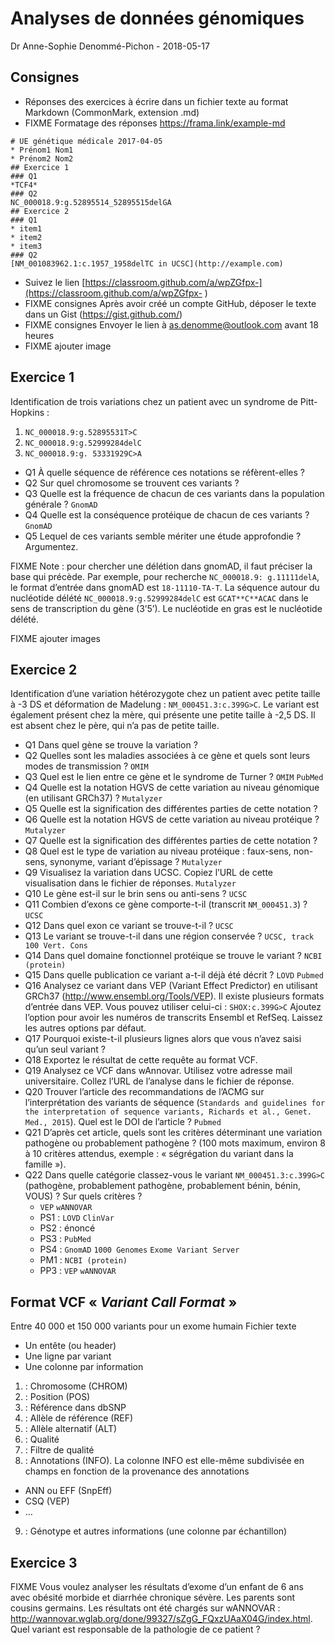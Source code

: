 # Analyses de données génomiques

Dr Anne-Sophie Denommé-Pichon - 2018-05-17

## Consignes

- Réponses des exercices à écrire dans un fichier texte au format Markdown (CommonMark, extension .md)
- FIXME	Formatage des réponses https://frama.link/example-md

```
# UE génétique médicale 2017-04-05
* Prénom1 Nom1 
* Prénom2 Nom2
## Exercice 1
### Q1
*TCF4*
### Q2
NC_000018.9:g.52895514_52895515delGA
## Exercice 2
### Q1
* item1
* item2
* item3
### Q2
[NM_001083962.1:c.1957_1958delTC in UCSC](http://example.com)
```

- Suivez le lien [https://classroom.github.com/a/wpZGfpx-](https://classroom.github.com/a/wpZGfpx-
)
- FIXME consignes Après avoir créé un compte GitHub, déposer le texte dans un Gist (https://gist.github.com/) 
- FIXME consignes Envoyer le lien à as.denomme@outlook.com avant 18 heures
- FIXME ajouter image

## Exercice 1

Identification de trois variations chez un patient avec un syndrome de Pitt-Hopkins :
1. `NC_000018.9:g.52895531T>C`
2. `NC_000018.9:g.52999284delC`
3. `NC_000018.9:g. 53331929C>A`

- Q1 À quelle séquence de référence ces notations se réfèrent-elles ? 
- Q2 Sur quel chromosome se trouvent ces variants ?
- Q3 Quelle est la fréquence de chacun de ces variants dans la population générale ? `GnomAD`
- Q4 Quelle est la conséquence protéique de chacun de ces variants ? `GnomAD`
- Q5 Lequel de ces variants semble mériter une étude approfondie ? Argumentez.

FIXME Note : pour chercher une délétion dans gnomAD, il faut préciser la base qui précède. Par exemple, pour recherche `NC_000018.9: g.11111delA`, le format d’entrée dans gnomAD est `18-11110-TA-T`. La séquence autour du nucléotide délété `NC_000018.9:g.52999284delC` est  `GCAT**C**ACAC` dans le sens de transcription du gène (3’5’). Le nucléotide en gras est le nucléotide délété.

FIXME ajouter images

## Exercice 2

Identification d’une variation hétérozygote chez un patient avec petite taille à -3 DS et déformation de Madelung : `NM_000451.3:c.399G>C`. Le variant est également présent chez la mère, qui présente une petite taille à -2,5 DS. Il est absent chez le père, qui n’a pas de petite taille.

- Q1 Dans quel gène se trouve la variation ?
- Q2 Quelles sont les maladies associées à ce gène et quels sont leurs modes de transmission ? `OMIM`
- Q3 Quel est le lien entre ce gène et le syndrome de Turner ? `OMIM` `PubMed`
- Q4 Quelle est la notation HGVS de cette variation au niveau génomique (en utilisant GRCh37) ? `Mutalyzer`
- Q5 Quelle est la signification des différentes parties de cette notation ? 
- Q6 Quelle est la notation HGVS de cette variation au niveau protéique ? `Mutalyzer`
- Q7 Quelle est la signification des différentes parties de cette notation ?
- Q8 Quel est le type de variation au niveau protéique : faux-sens, non-sens, synonyme, variant d’épissage ? `Mutalyzer`
- Q9 Visualisez la variation dans UCSC. Copiez l’URL de cette visualisation dans le fichier de réponses. `Mutalyzer`
- Q10 Le gène est-il sur le brin sens ou anti-sens ? `UCSC`
- Q11 Combien d’exons ce gène comporte-t-il (transcrit `NM_000451.3`) ? `UCSC`
- Q12 Dans quel exon ce variant se trouve-t-il ? `UCSC`
- Q13 Le variant se trouve-t-il dans une région conservée ? `UCSC, track 100 Vert. Cons`
- Q14 Dans quel domaine fonctionnel protéique se trouve le variant ? `NCBI (protein)`
- Q15 Dans quelle publication ce variant a-t-il déjà été décrit ? `LOVD` `Pubmed`
- Q16 Analysez ce variant dans VEP (Variant Effect Predictor) en utilisant GRCh37 (http://www.ensembl.org/Tools/VEP).
Il existe plusieurs formats d’entrée dans VEP. Vous pouvez utiliser celui-ci : `SHOX:c.399G>C`
Ajoutez l’option pour avoir les numéros de transcrits Ensembl et RefSeq. Laissez les autres options par défaut.
- Q17 Pourquoi existe-t-il plusieurs lignes alors que vous n’avez saisi qu’un seul variant ?
- Q18 Exportez le résultat de cette requête au format VCF.
- Q19 Analysez ce VCF dans wAnnovar. Utilisez votre adresse mail universitaire. Collez l’URL de l’analyse dans le fichier de réponse.
- Q20 Trouver l’article des recommandations de l’ACMG sur l’interprétation des variants de séquence (`Standards and guidelines for the interpretation of sequence variants, Richards et al., Genet. Med., 2015`). Quel est le DOI de l’article ? `Pubmed`
- Q21 D’après cet article, quels sont les critères déterminant une variation pathogène ou probablement pathogène ? (100 mots maximum, environ 8 à 10 critères attendus, exemple : « ségrégation du variant dans la famille »).
- Q22 Dans quelle catégorie classez-vous le variant `NM_000451.3:c.399G>C` (pathogène, probablement pathogène, probablement bénin, bénin, VOUS) ? Sur quels critères ?
  - `VEP` `wANNOVAR`
  - PS1 : `LOVD` `ClinVar`
  - PS2 : énoncé
  - PS3 : `PubMed`
  - PS4 : `GnomAD` `1000 Genomes` `Exome Variant Server`
  - PM1 : `NCBI (protein)`
  - PP3 : `VEP` `wANNOVAR`

## Format VCF « *Variant Call Format* »

Entre 40 000 et 150 000 variants pour un exome humain
Fichier texte
- Un entête (ou header)
- Une ligne par variant
- Une colonne par information
1. : Chromosome (CHROM)
2. : Position (POS)
3. : Référence dans dbSNP
4. : Allèle de référence (REF)
5. : Allèle alternatif (ALT)
6. : Qualité
7. : Filtre de qualité
8. : Annotations (INFO). La colonne INFO est elle-même subdivisée en champs en fonction de la provenance des annotations
  - ANN ou EFF (SnpEff)
  - CSQ (VEP)
  - …
9. : Génotype et autres informations (une colonne par échantillon)

## Exercice 3
FIXME Vous voulez analyser les résultats d’exome d’un enfant de 6 ans avec obésité morbide et diarrhée chronique sévère. Les parents sont cousins germains. Les résultats ont été chargés sur wANNOVAR : http://wannovar.wglab.org/done/99327/sZgG_FQxzUAaX04G/index.html. Quel variant est responsable de la pathologie de ce patient ?
